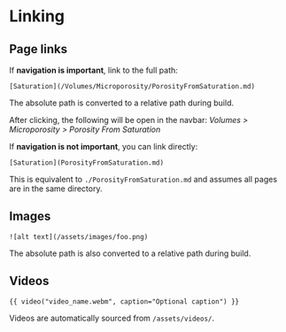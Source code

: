 # Linking

## Page links

If **navigation is important**, link to the full path:

```
[Saturation](/Volumes/Microporosity/PorosityFromSaturation.md)
```

The absolute path is converted to a relative path during build.

After clicking, the following will be open in the navbar: *Volumes > Microporosity > Porosity From Saturation*

If **navigation is not important**, you can link directly:

```
[Saturation](PorosityFromSaturation.md)
```

This is equivalent to `./PorosityFromSaturation.md` and assumes all pages are in the same directory.

## Images

```
![alt text](/assets/images/foo.png)
```

The absolute path is also converted to a relative path during build.

## Videos

```
{{ video("video_name.webm", caption="Optional caption") }}
```

Videos are automatically sourced from `/assets/videos/`.